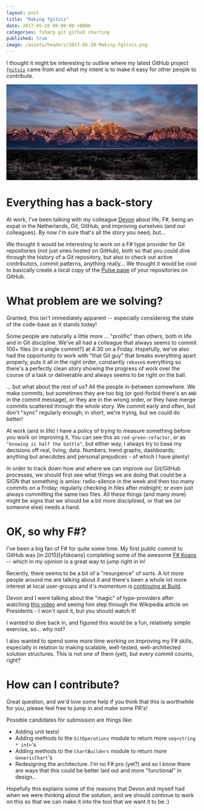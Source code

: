 ```yaml
---
layout: post
title: "Making fgitvis"
date: 2017-05-20 00:00:00 +0000
categories: fsharp git github charting
published: true
image: /assets/headers/2017-05-20-Making-fgitvis.png
---
```


I thought it might be interesting to outline where my latest GitHub project [`fgitvis`][fgitvis] came from and what my intent is to make it easy for other people to contribute.

<!--description-->
![2017-05-20-Making-fgitvis](/assets/headers/2017-05-20-Making-fgitvis.png)

# Everything has a back-story

At work, I've been talking with my colleague [Devon][dburriss] about life, F#, being an expat in the Netherlands, Git, GitHub, and improving ourselves (and our colleagues). By now I'm sure that's all the story you need, but...

We thought it would be interesting to work on a F# type provider for Git repositories (not just ones hosted on GitHub), both so that you could dive through the history of a Git repository, but also to check out active contributors, commit patterns, anything really... We thought it would be cool to basically create a local copy of the [Pulse page][pulse] of your repositories on GitHub.

# What problem are we solving?

Granted, this isn't immediately apparent -- especially considering the state of the code-base as it stands today!

Some people are naturally a little more ... "prolific" than others, both in life and in Git discipline. We've all had a colleague that always seems to commit 100+ files (in a single commit?) at 4:30 on a Friday. Hopefully, we've also had the opportunity to work with "that Git guy" that breaks everything apart properly, puts it all in the right order, constantly `rebase`s everything so there's a perfectly clean story showing the progress of work over the course of a task or deliverable and always seems to be right on the ball.

... but what about the rest of us? All the people in-between somewhere. We make commits, but sometimes they are too big (or god-forbid there's an `AND` in the commit message), or they are in the wrong order, or they have merge commits scattered through the whole story. We commit early and often, but don't "sync" regularly enough; in short, we're trying, but we could do better!

At work (and in life) I have a policy of trying to measure something before you work on improving it. You can see this as `red-green-refactor`, or as `"knowing is half the battle"`, but either way, I always try to base my decisions off real, living, data. Numbers, trend graphs, dashboards; anything but anecdotes and personal prejudices - of which I have plenty!

In order to track down how and where we can improve our Git/GitHub processes, we should first see what things we are doing that could be a SIGN that something is amiss: radio-silence in the week and then too many commits on a Friday; regularly checking in files after midnight; or even just always committing the same two files. All these things (and many more) might be signs that we should be a bit more disciplined, or that we (or someone else) needs a hand.

# OK, so why F#?

I've been a big fan of F# for quite some time. My first public commit to GitHub was [in 2015][yfskoans] completing some of the awesome [F# Koans][fskoans] -- which in my opinion is a great way to jump right in in!

Recently, there seems to be a bit of a "resurgence" of sorts. A lot more people around me are talking about it and there's been a whole lot more interest at local user-groups and it's momentum is [continuing at Build][fsch9vid].

Devon and I were talking about the "magic" of type-providers after watching [this video][fsch9vid] and seeing him step through the Wikipedia article on Presidents - I won't spoil it, but you should watch it!

I wanted to dive back in, and figured this would be a fun, relatively simple exercise, so... why not?

I also wanted to spend some more time working on improving my F# skills, especially in relation to making scalable, well-tested, well-architected solution structures. This is not one of them (yet), but every commit counts, right?

# How can I contribute?

Great question, and we'd love some help if you think that this is worthwhile for you, please feel free to jump in and make some PR's!

Possible candidates for submission are things like:
- Adding unit tests!
- Adding methods to the `GitOperations` module to return more `seq<string * int>`'s
- Adding methods to the `ChartBuilders` module to return more `GenericChart`'s
- Redesigning the architecture. I'm no F# pro (yet?) and so I know there are ways that this could be better laid out and more "functional" in design...

Hopefully this explains some of the reasons that Devon and myself had when we were thinking about the solution, and we should continue to work on this so that we can make it into the tool that we want it to be :)

[fgitvis]:      https://github.com/PHeonix25/fgitvis
[dburriss]:     http://devonburriss.me/
[pulse]:        https://github.com/PHeonix25/fgitvis/pulse
[myfskoans]:      https://github.com/PHeonix25/FSharpKoans/commit/1402a181439f6e1e6188372418b93e9d2bb5b8c9
[fskoans]:      https://github.com/ChrisMarinos/FSharpKoans
[fsch9vid]:     https://channel9.msdn.com/events/Build/2017/T6064